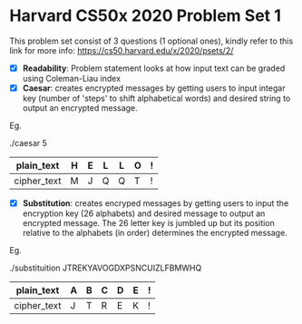 # Harvard CS50x 2020 Problem Set 1

This problem set consist of 3 questions (1 optional ones), kindly refer to this link for more info: https://cs50.harvard.edu/x/2020/psets/2/

- [x] **Readability**: Problem statement looks at how input text can be graded using Coleman-Liau index
- [x] **Caesar**: creates encrypted messages by getting users to input integar key (number of 'steps' to shift alphabetical words) and desired string to output an encrypted message.  

Eg. 

./caesar 5 

| plain_text | H | E | L | L | O | ! |
|------------|---|---|---|---|---|---|
| cipher_text| M | J | Q | Q | T | ! |


- [x] **Substitution**: creates encryped messages by getting users to input the encryption key (26 alphabets) and desired message to output an encrypted message. The 26 letter key is jumbled up but its position relative to the alphabets (in order) determines the encrypted message. 

Eg.

./substituition JTREKYAVOGDXPSNCUIZLFBMWHQ

| plain_text | A | B | C | D | E | ! |
|------------|---|---|---|---|---|---|
| cipher_text| J | T | R | E | K | ! |

